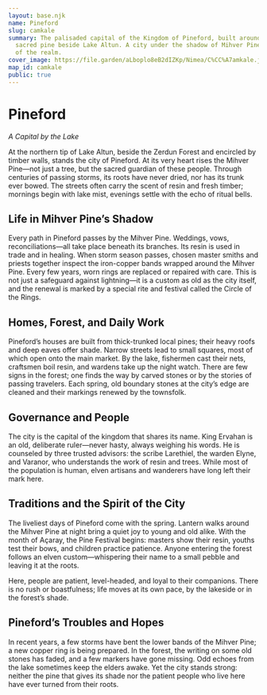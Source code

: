 ```yaml
---
layout: base.njk
name: Pineford
slug: camkale
summary: The palisaded capital of the Kingdom of Pineford, built around the
  sacred pine beside Lake Altun. A city under the shadow of Mihver Pine, heart
  of the realm.
cover_image: https://file.garden/aLboplo8eB2dIZKp/Nimea/C%CC%A7amkale.jpeg
map_id: camkale
public: true
---
```

# Pineford

*A Capital by the Lake*

At the northern tip of Lake Altun, beside the Zerdun Forest and encircled by timber walls, stands the city of Pineford. At its very heart rises the Mihver Pine—not just a tree, but the sacred guardian of these people. Through centuries of passing storms, its roots have never dried, nor has its trunk ever bowed. The streets often carry the scent of resin and fresh timber; mornings begin with lake mist, evenings settle with the echo of ritual bells.

## Life in Mihver Pine’s Shadow

Every path in Pineford passes by the Mihver Pine. Weddings, vows, reconciliations—all take place beneath its branches. Its resin is used in trade and in healing. When storm season passes, chosen master smiths and priests together inspect the iron-copper bands wrapped around the Mihver Pine. Every few years, worn rings are replaced or repaired with care. This is not just a safeguard against lightning—it is a custom as old as the city itself, and the renewal is marked by a special rite and festival called the Circle of the Rings.

## Homes, Forest, and Daily Work

Pineford’s houses are built from thick-trunked local pines; their heavy roofs and deep eaves offer shade. Narrow streets lead to small squares, most of which open onto the main market. By the lake, fishermen cast their nets, craftsmen boil resin, and wardens take up the night watch. There are few signs in the forest; one finds the way by carved stones or by the stories of passing travelers. Each spring, old boundary stones at the city’s edge are cleaned and their markings renewed by the townsfolk.

## Governance and People

The city is the capital of the kingdom that shares its name. King Ervahan is an old, deliberate ruler—never hasty, always weighing his words. He is counseled by three trusted advisors: the scribe Larethiel, the warden Elyne, and Varanor, who understands the work of resin and trees. While most of the population is human, elven artisans and wanderers have long left their mark here.

## Traditions and the Spirit of the City

The liveliest days of Pineford come with the spring. Lantern walks around the Mihver Pine at night bring a quiet joy to young and old alike. With the month of Açaray, the Pine Festival begins: masters show their resin, youths test their bows, and children practice patience. Anyone entering the forest follows an elven custom—whispering their name to a small pebble and leaving it at the roots.

Here, people are patient, level-headed, and loyal to their companions. There is no rush or boastfulness; life moves at its own pace, by the lakeside or in the forest’s shade.

## Pineford’s Troubles and Hopes

In recent years, a few storms have bent the lower bands of the Mihver Pine; a new copper ring is being prepared. In the forest, the writing on some old stones has faded, and a few markers have gone missing. Odd echoes from the lake sometimes keep the elders awake. Yet the city stands strong: neither the pine that gives its shade nor the patient people who live here have ever turned from their roots.
